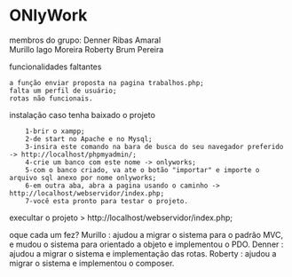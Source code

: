 # ONlyWork
membros do grupo: 
	Denner Ribas Amaral  
	Murillo Iago Moreira
	Roberty Brum Pereira


funcionalidades faltantes

	a função enviar proposta na pagina trabalhos.php;
	falta um perfil de usuário;
	rotas não funcionais.

instalação caso tenha baixado o projeto

		1-brir o xampp;
		2-de start no Apache e no Mysql;
		3-insira este comando na bara de busca do seu navegador preferido -> http://localhost/phpmyadmin/;
		4-crie um banco com este nome -> onlyworks;
		5-com o banco criado, va ate o botão "importar" e importe o arquivo sql anexo por nome onlyworks;
		6-em outra aba, abra a pagina usando o caminho -> http://localhost/webservidor/index.php;
		7-você esta pronto para testar o projeto.
execultar o projeto
	> http://localhost/webservidor/index.php;
	
oque cada um fez?
	Murillo :  ajudou a migrar o sistema para o padrão MVC, e mudou o sistema para orientado a objeto e  implementou o PDO.
	Denner : ajudou a migrar o sistema e implementação das rotas. 
	Roberty :  ajudou a migrar o sistema e implementou o composer.

